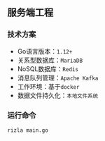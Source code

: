 ## 服务端工程

### 技术方案
- Go语言版本：`1.12+`
- 关系型数据库：`MariaDB`
- NoSQL数据库：`Redis`
- 消息队列管理：`Apache Kafka`
- 工作环境：基于`docker`
- 数据文件持久化：`本地文件系统`

### 运行命令
```rizla main.go```